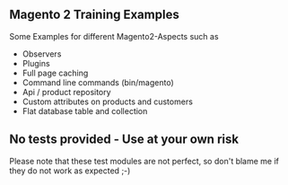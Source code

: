 <h2>Magento 2 Training Examples</h2>
<p>Some Examples for different Magento2-Aspects such as</p>
<ul>
<li>Observers</li>
<li>Plugins</li>
<li>Full page caching</li>
<li>Command line commands (bin/magento)</li>
<li>Api / product repository</li>
<li>Custom attributes on products and customers</li>
<li>Flat database table and collection</li>
</ul>
<h2>No tests provided - Use at your own risk</h2>
<p>Please note that these test modules are not perfect, so don't blame me if they do not work as expected ;-)</p>
